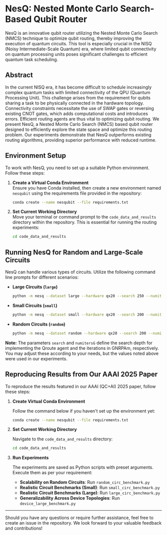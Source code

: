 # NesQ: Nested Monte Carlo Search-Based Qubit Router

NesQ is an innovative qubit router utilizing the Nested Monte Carlo Search (NMCS) technique to optimize qubit routing, thereby improving the execution of quantum circuits. This tool is especially crucial in the NISQ (Noisy Intermediate-Scale Quantum) era, where limited qubit connectivity on quantum processing units poses significant challenges to efficient quantum task scheduling.

## Abstract

In the current NISQ era, it has become difficult to schedule increasingly complex quantum tasks with limited connectivity of the QPU (Quantum Processing Unit). This challenge arises from the requirement for qubits sharing a task to be physically connected in the hardware topology. Connectivity constraints necessitate the use of SWAP gates or reversing existing CNOT gates, which adds computational costs and introduces errors. Efficient routing agents are thus vital to optimizing qubit routing. We present NesQ, a Nested Monte Carlo Search (NMCS) based qubit router designed to efficiently explore the state space and optimize this routing problem. Our experiments demonstrate that NesQ outperforms existing routing algorithms, providing superior performance with reduced runtime.

## Environment Setup

To work with NesQ, you need to set up a suitable Python environment. Follow these steps:

1. **Create a Virtual Conda Environment**  
   Ensure you have Conda installed, then create a new environment named `nesqubit` using the requirements file provided in the repository:

   ```sh
   conda create --name nesqubit --file requirements.txt
   ```

2. **Set Current Working Directory**  
   Move your terminal or command prompt to the `code_data_and_results` directory within the repository. This is essential for running the routing experiments:

   ```sh
   cd code_data_and_results
   ```

## Running NesQ for Random and Large-Scale Circuits

NesQ can handle various types of circuits. Utilize the following command line prompts for different scenarios:

- **Large Circuits (`large`)**
  ```sh
  python -m nesq --dataset large --hardware qx20 --search 250 --numitersG 250 --large_files {name_of_large_circuit}
  ```

- **Small Circuits (`small`)**
  ```sh
  python -m nesq --dataset small --hardware qx20 --search 200 --numitersG 200 --small_file  {name_of_small_circuit}
  ```

- **Random Circuits (`random`)**
  ```sh
  python -m nesq --dataset random --hardware qx20 --search 200 --numitersG 200 --gates
  ```

**Note:** The parameters `search` and `numitersG` define the search depth for implementing the Qroute agent and the iterations in GNRPAm, respectively. You may adjust these according to your needs, but the values noted above were used in our experiments.

## Reproducing Results from Our AAAI 2025 Paper

To reproduce the results featured in our AAAI (QC+AI) 2025 paper, follow these steps:

1. **Create Virtual Conda Environment**

   Follow the command below if you haven't set up the environment yet:

   ```sh
   conda create --name nesqubit --file requirements.txt
   ```

2. **Set Current Working Directory**

   Navigate to the `code_data_and_results` directory:

   ```sh
   cd code_data_and_results
   ```

3. **Run Experiments**

   The experiments are saved as Python scripts with preset arguments. Execute them as per your requirement:

   - **Scalability on Random Circuits**: Run `random_circ_benchmark.py`
   - **Realistic Circuit Benchmarks (Small)**: Run `small_circ_benchmark.py`
   - **Realistic Circuit Benchmarks (Large)**: Run `large_circ_benchmark.py`
   - **Generalizability Across Device Topologies**: Run `device_large_benchmark.py`

---

Should you have any questions or require further assistance, feel free to create an issue in the repository. We look forward to your valuable feedback and contributions!


